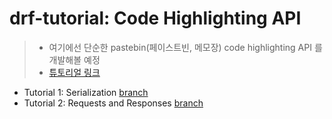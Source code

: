 # drf-tutorial: Code Highlighting API

> - 여기에선 단순한 pastebin(페이스트빈, 메모장) code highlighting API 를 개발해볼 예정
> - [튜토리얼 링크](https://www.django-rest-framework.org/tutorial/1-serialization/)

- Tutorial 1: Serialization [branch](https://github.com/DaehunGwak/study-django/tree/drf-tutorial/1-serialization/drf_tutorial/tutorial)
- Tutorial 2: Requests and Responses [branch]()
